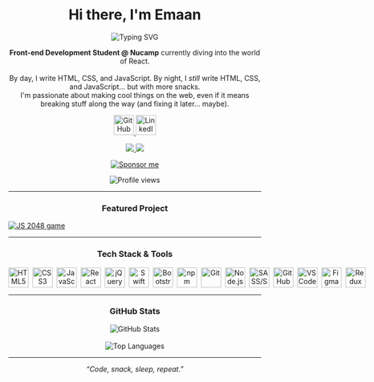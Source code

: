 <!-- Profile Header -->
<h1 align="center">Hi there, I'm Emaan</h1>

<div align="center">
  <img src="https://readme-typing-svg.herokuapp.com?font=Fira+Code&pause=1000&color=FF69B4&center=true&vCenter=true&width=435&lines=Front-end+Developer;Open+Source+Enthusiast;Problem+Solver;Continuous+Learner" alt="Typing SVG" />
</div>

<p align="center">
  <b>Front-end Development Student @ Nucamp</b> currently diving into the world of React.<br /><br /> 
  By day, I write HTML, CSS, and JavaScript. By night, I <i>still</i> write HTML, CSS, and JavaScript... but with more snacks.<br />
  I'm passionate about making cool things on the web, even if it means breaking stuff along the way (and fixing it later... maybe).
</p>

<!-- Social Links (Crisp SVG badges) -->
<p align="center">
  <a href="https://github.com/mersy-28">
    <img src="https://skillicons.dev/icons?i=github" alt="GitHub" width="40"/>
  </a>
  <a href="https://www.linkedin.com/in/emaan-hookey/">
    <img src="https://skillicons.dev/icons?i=linkedin" alt="LinkedIn" width="40"/>
  </a>
</p>

<!-- email -->
<p align="center">
  <a href="mailto:contact@emaan.dev">
    <img src="https://img.shields.io/badge/contact@emaan.dev-pink?style=flat-square">
  </a>
  <a href="https://emaan.dev">
    <img src="https://img.shields.io/badge/my%20website-pink?style=flat-square">
  </a>
</p>

<!-- Sponsor Button -->
<p align="center">
  <a href="https://github.com/sponsors/mersy-28">
    <img src="https://img.shields.io/badge/Sponsor%20me-%E2%9D%A4-pink?style=for-the-badge" alt="Sponsor me"/>
  </a>
</p>

<!-- Visitor Badge -->
<p align="center">
  <img src="https://komarev.com/ghpvc/?username=mersy-28&color=blue&style=flat-square" alt="Profile views" />
</p>

---

<h3 align="center">Featured Project</h3
<div align="center">
  <a href="https://github.com/mersy-28/js-2048-game">
    <img src="https://github-readme-stats.vercel.app/api/pin/?username=mersy-28&repo=js-2048-game&theme=radical" alt="JS 2048 game"/>
  </a>
</div>

---

<!-- Tech Badges (Crisp, modern Shields.io SVGs) -->
<h3 align="center">Tech Stack & Tools</h3>
<p align="center" style="display:flex; gap:8px;">
  <img src="https://cdn.jsdelivr.net/gh/devicons/devicon/icons/html5/html5-original.svg" alt="HTML5" width="40" height="40"/>
  <img src="https://cdn.jsdelivr.net/gh/devicons/devicon/icons/css3/css3-original.svg" alt="CSS3" width="40" height="40"/>
  <img src="https://cdn.jsdelivr.net/gh/devicons/devicon/icons/javascript/javascript-original.svg" alt="JavaScript" width="40" height="40"/>
  <img src="https://cdn.jsdelivr.net/gh/devicons/devicon/icons/react/react-original.svg" alt="React" width="40" height="40"/>
  <img src="https://cdn.jsdelivr.net/gh/devicons/devicon/icons/jquery/jquery-original.svg" alt="jQuery" width="40" height="40"/>
  <img src="https://cdn.jsdelivr.net/gh/devicons/devicon/icons/swift/swift-original.svg" alt="Swift" width="40" height="40"/>
  <img src="https://cdn.jsdelivr.net/gh/devicons/devicon/icons/bootstrap/bootstrap-original.svg" alt="Bootstrap" width="40" height="40"/>
  <img src="https://cdn.jsdelivr.net/gh/devicons/devicon/icons/npm/npm-original-wordmark.svg" alt="npm" width="40" height="40"/>
  <img src="https://cdn.jsdelivr.net/gh/devicons/devicon/icons/git/git-original.svg" alt="Git" width="40" height="40"/>
  <img src="https://cdn.jsdelivr.net/gh/devicons/devicon/icons/nodejs/nodejs-original.svg" alt="Node.js" width="40" height="40"/>
  <img src="https://cdn.jsdelivr.net/gh/devicons/devicon/icons/sass/sass-original.svg" alt="SASS/SCSS" width="40" height="40"/>
  <img src="https://cdn.jsdelivr.net/gh/devicons/devicon/icons/github/github-original.svg" alt="GitHub" width="40" height="40"/>
  <img src="https://cdn.jsdelivr.net/gh/devicons/devicon/icons/vscode/vscode-original.svg" alt="VS Code" width="40" height="40"/>
  <img src="https://cdn.jsdelivr.net/gh/devicons/devicon/icons/figma/figma-original.svg" alt="Figma" width="40" height="40"/>
  <img src="https://cdn.jsdelivr.net/gh/devicons/devicon/icons/redux/redux-original.svg" alt="Redux" width="40" height="40"/>
</p>

---

<!-- GitHub Stats -->
<h3 align="center">GitHub Stats</h3>
<p align="center">
  <img src="https://github-readme-stats.vercel.app/api?username=mersy-28&show_icons=true&theme=radical&hide_title=true" alt="GitHub Stats" />
  <br />
  <br />
  <img src="https://github-readme-stats.vercel.app/api/top-langs/?username=mersy-28&layout=compact&theme=radical" alt="Top Languages" />
</p>

---

<p align="center">
  <i>“Code, snack, sleep, repeat.”</i>
</p>
